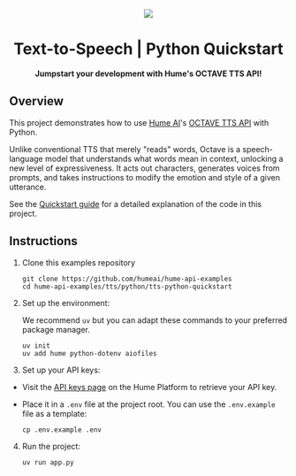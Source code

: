 <div align="center">
  <img src="https://storage.googleapis.com/hume-public-logos/hume/hume-banner.png">
  <h1>Text-to-Speech | Python Quickstart</h1>
  <p>
    <strong>Jumpstart your development with Hume's OCTAVE TTS API!</strong>
  </p>
</div>

## Overview

This project demonstrates how to use [Hume AI](https://hume.ai)'s [OCTAVE TTS API](https://dev.hume.ai/docs/text-to-speech-tts/overview) with Python.

Unlike conventional TTS that merely "reads" words, Octave is a speech-language model that understands what words mean in context, unlocking a new level of expressiveness. It acts out characters, generates voices from prompts, and takes instructions to modify the emotion and style of a given utterance.

See the [Quickstart guide](https://dev.hume.ai/docs/text-to-speech-tts/quickstart/python) for a detailed explanation of the code in this project.

## Instructions

1. Clone this examples repository

    ```shell
    git clone https://github.com/humeai/hume-api-examples
    cd hume-api-examples/tts/python/tts-python-quickstart
    ```

2. Set up the environment:

    We recommend `uv` but you can adapt these commands to your preferred package manager.
    ```shell
    uv init
    uv add hume python-dotenv aiofiles
    ```

3. Set up your API keys:

  * Visit the [API keys page](https://platform.hume.ai/settings/keys) on the Hume Platform to retrieve your API key.
  * Place it in a `.env` file at the project root. You can use the `.env.example` file as a template:

    ```shell
    cp .env.example .env
    ```

4. Run the project:

    ```shell
    uv run app.py
    ```
